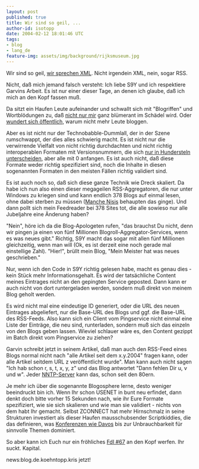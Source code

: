 ```yaml
---
layout: post
published: true
title: Wir sind so geil, ...
author-id: isotopp
date: 2004-02-12 18:01:46 UTC
tags:
- blog
- lang_de
feature-img: assets/img/background/rijksmuseum.jpg
---
```

Wir sind so geil, 
[wir sprechen XML](http://www.supergarv.de/serendipity/archives/311_s9y_Individualisierter_RSSFeed_per_Conditional_Get.html).
Nicht irgendein XML, nein, sogar RSS.

Nicht, daß mich jemand falsch versteht: Ich liebe S9Y und ich respektiere
Garvins Arbeit. Es ist nur einer dieser Tage, an denen ich glaube, daß ich
mich an den Kopf fassen muß.

Da sitzt ein Haufen Leute aufeinander und schwallt sich mit "Blogriffen" und
Wortblödungen zu, daß
[nicht nur mir](http://www.naomiwatts.info/serendipity/archives/104_Blogwhat__Blogroll_blogarama_blogtree_blogwise_blogcheck_blogoo.html)
ganz blümerant im Schädel wird. Oder
[wundert sich öffentlich](http://blogosfear.org/eintrag.php?id=29), warum
nicht mehr Leute bloggen.

Aber es ist nicht nur der Technobabble-Dummlall, der in der Szene
rumschwappt, der dies alles schwierig macht. Es ist nicht nur die
verwirrende Vielfalt von nicht richtig durchdachten und nicht richtig
interoperablen Formaten mit Versionsnummern, die sich
[nur in Hundersteln unterscheiden](http://uckan.info/wasistrss.htm#a1), aber
alle mit 0 anfangen. Es ist auch nicht, daß diese Formate weder richtig
spezifiziert sind, noch die Inhalte in diesen sogenannten Formaten in den
meisten Fällen richtig validiert sind.

Es ist auch noch so, daß sich diese ganze Technik wie Dreck skaliert. Da
habe ich nun also einen dieser megageilen RSS-Aggregatoren, die nur unter
Windows zu kriegen sind und kann endlich 378 Blogs auf einmal lesen, ohne
dabei sterben zu müssen ([Manche Nisis](http://beissholz.de/pivot/entry.php?id=178) behaupten das
ginge). Und dann pollt sich mein Feedreader bei 378 Sites tot, die alle
sowieso nur alle Jubeljahre eine Änderung haben?

"Nein", höre ich da die Blog-Apologeten rufen, "das brauchst Du nicht, denn
wir pingen ja einen von fünf Millionen Blogroll-Aggregator-Services, wenn es
was neues gibt." Richtig, S9Y macht das sogar mit allen fünf Millionen
gleichzeitig, wenn man will (Ok, es ist derzeit eine noch gerade mal
einstellige Zahl). "Hier!", brüllt mein Blog, "Mein Meister hat was neues
geschrieben."

Nur, wenn ich den Code in S9Y richtig gelesen habe, macht es genau dies -
kein Stück mehr Informationsgehalt. Es wird der tatsächliche Content meines
Eintrages nicht an den gepingten Service geposted. Dann kann er auch nicht
von dort runtergeladen werden, sondern muß direkt von meinem Blog geholt
werden.

Es wird nicht mal eine eindeutige ID generiert, oder die URL des neuen
Eintrages abgeliefert, nur die Base-URL des Blogs und ggf. die Base-URL des
RSS-Feeds. Also kann sich ein Client vom Pingservice nicht einmal eine Liste
der Einträge, die neu sind, runterladen, sondern muß sich das einzeln von
den Blogs geben lassen. Wieviel schlauer wäre es, den Content gezippt im
Batch direkt vom Pingservice zu ziehen?

Garvin schreibt jetzt in seinem Artikel, daß man auch den RSS-Feed eines
Blogs normal nicht nach "alle Artikel seit dem x.y.2004" fragen kann, oder
alle Artikel seitdem URL z veröffentlicht wurde". Man kann auch nicht sagen
"Ich hab schon r, s, t, x, y, z" und das Blog antwortet "Dann fehlen Dir u,
v und w". Jeder
[NNTP-Server](http://www.ietf.org/rfc/rfc1036.txt) kann das, schon seit den
80ern.

Je mehr ich über die sogenannte Blogosphere lerne, desto weniger beeindruckt
bin ich. Wenn Ihr schon USENET in bunt neu erfindet, dann denkt doch bitte
vorher 15 Sekunden nach, wie ihr Eure Formate spezifiziert, wie sie sich
skalieren und wie man sie validiert - nichts von dem habt Ihr gemacht.
Selbst ZCONNECT hat mehr Hirnschmalz in seine Strukturen investiert als
dieser Haufen mausschubsender Scriptkiddies, die das definieren, was
[Konferenzen wie Davos](http://www.iht.com/articles/126768.html) bis zur
Unbrauchbarkeit für sinnvolle Themen dominiert.

So aber kann ich Euch nur ein fröhliches 
[FdI #67](http://www.iks-jena.de/mitarb/lutz/usenet/Fachbegriffe.der.Informatik.html#67)
an den Kopf werfen. Ihr suckt. Kapital.

news:blog.de.koehntopp.kris jetzt!
